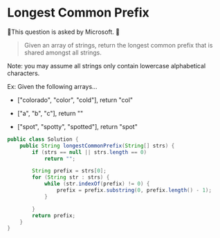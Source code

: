 # Longest Common Prefix

🤠This question is asked by Microsoft. 🤠

> Given an array of strings, return the longest common prefix that is shared amongst all strings.

Note: you may assume all strings only contain lowercase alphabetical characters.

Ex: Given the following arrays...

- ["colorado", "color", "cold"], return "col"

- ["a", "b", "c"], return ""

- ["spot", "spotty", "spotted"], return "spot"

```java
public class Solution {
    public String longestCommonPrefix(String[] strs) {
        if (strs == null || strs.length == 0)
            return "";

        String prefix = strs[0];
        for (String str : strs) {
            while (str.indexOf(prefix) != 0) {
                prefix = prefix.substring(0, prefix.length() - 1);
            }

        }
        return prefix;
    }
}
```
